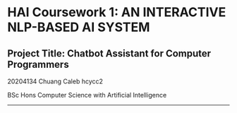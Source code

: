 # HAI Coursework 1: AN INTERACTIVE NLP-BASED AI SYSTEM

## Project Title: Chatbot Assistant for Computer Programmers

20204134 Chuang Caleb hcycc2

BSc Hons Computer Science with Artificial Intelligence

---
